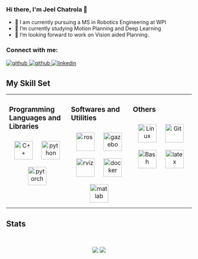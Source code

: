 ### Hi there, I'm Jeel Chatrola 👋

- 🔭 I am currently pursuing a MS in Robotics Engineering at WPI
- 🌱 I’m currently studying Motion Planning and Deep Learning
- 👯 I’m looking forward to work on Vision aided Planning.

### Connect with me:

<a href="mailto:jeelchatrola046@gmail.com" target="_blank">
<img src=https://img.shields.io/badge/Gmail-D14836?style=for-the-badge&logo=gmail&logoColor=white alt=github style="margin-bottom: 5px;" />
</a>

<a href="https://github.com/JeelChatrola" target="_blank">
<img src=https://img.shields.io/badge/github-%2324292e.svg?&style=for-the-badge&logo=github&logoColor=white alt=github style="margin-bottom: 5px;" />
</a>

<a href="https://www.linkedin.com/in/jeel-chatrola-5110141b9/" target="_blank">
<img src=https://img.shields.io/badge/linkedin-%231E77B5.svg?&style=for-the-badge&logo=linkedin&logoColor=white alt=linkedin style="margin-bottom: 5px;" />
</a>

<br />

## My Skill Set  
<table><tr><td valign="top" width="33%">

### Programming Languages and Libraries
<div align="center">  
<img style="margin: 10px" src="https://jeelchatrola.github.io/assets/img/skills/c++.png" alt="C++" height="50" />  
<img style="margin: 10px" src="https://jeelchatrola.github.io/assets/img/skills/python.png" alt="python" height="50" /> 
<img style="margin: 10px" src="https://jeelchatrola.github.io/assets/img/skills/pytorch.png" alt="pytorch" height="50" />  
  
</div>

</td><td valign="top" width="33%">

### Softwares and Utilities  
<div align="center">  
<img style="margin: 10px" src="https://jeelchatrola.github.io/assets/img/skills/ros.png" alt="ros" height="50" />  
<img style="margin: 10px" src="https://jeelchatrola.github.io/assets/img/skills/gazebo.png" alt="gazebo" height="50" />  
<img style="margin: 10px" src="https://jeelchatrola.github.io/assets/img/skills/rviz.png" alt="rviz" height="50" />  
<img style="margin: 10px" src="https://jeelchatrola.github.io/assets/img/skills/docker.png" alt="docker" height="50" />  
<img style="margin: 10px" src="https://jeelchatrola.github.io/assets/img/skills/Matlab.jpg" alt="matlab" height="50" />  
</div>

</td><td valign="top" width="33%">

### Others  
<div align="center">  
<img style="margin: 10px" src="https://jeelchatrola.github.io/assets/img/skills/ubuntu.png" alt="Linux" height="50" />  
<img style="margin: 10px" src="https://jeelchatrola.github.io/assets/img/skills/git-scm-icon.png" alt="Git" height="50" />  
<img style="margin: 10px" src="https://jeelchatrola.github.io/assets/img/skills/gnu_bash-icon.png" alt="Bash" height="50" />  
<img style="margin: 10px" src="https://jeelchatrola.github.io/assets/img/skills/latex.png" alt="latex" height="50" />  
</div>

</td></tr></table>    

## Stats

<br>
<p align=center>
  <div align=center>
    <img max-width="40%" align="center" src="https://github-readme-streak-stats.herokuapp.com?user=JeelChatrola&theme=dark&border_radius=8&mode=weekly">
    <img max-width="40%" align="center" src="https://github-readme-stats.vercel.app/api?username=JeelChatrola&theme=dark&show_icons=true&hide_border=true&count_private=true">
  </div>
</p>





